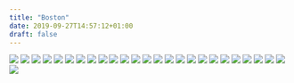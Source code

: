 ```yaml
---
title: "Boston"
date: 2019-09-27T14:57:12+01:00
draft: false
---
```


![](https://homepage-kwintendebacker.s3.eu-central-1.amazonaws.com/usa/Boston/20190927_160544.jpg)
![](https://homepage-kwintendebacker.s3.eu-central-1.amazonaws.com/usa/Boston/20190927_195149.jpg)
![](https://homepage-kwintendebacker.s3.eu-central-1.amazonaws.com/usa/Boston/20190927_224651.jpg)
![](https://homepage-kwintendebacker.s3.eu-central-1.amazonaws.com/usa/Boston/20190928_114707.jpg)
![](https://homepage-kwintendebacker.s3.eu-central-1.amazonaws.com/usa/Boston/20190928_115317.jpg)
![](https://homepage-kwintendebacker.s3.eu-central-1.amazonaws.com/usa/Boston/20190928_115432.jpg)
![](https://homepage-kwintendebacker.s3.eu-central-1.amazonaws.com/usa/Boston/20190928_151000.jpg)
![](https://homepage-kwintendebacker.s3.eu-central-1.amazonaws.com/usa/Boston/20190928_151016.jpg)
![](https://homepage-kwintendebacker.s3.eu-central-1.amazonaws.com/usa/Boston/20190928_151717.jpg)
![](https://homepage-kwintendebacker.s3.eu-central-1.amazonaws.com/usa/Boston/20190928_153106.jpg)
![](https://homepage-kwintendebacker.s3.eu-central-1.amazonaws.com/usa/Boston/20190928_163221.jpg)
![](https://homepage-kwintendebacker.s3.eu-central-1.amazonaws.com/usa/Boston/20190928_173935.jpg)
![](https://homepage-kwintendebacker.s3.eu-central-1.amazonaws.com/usa/Boston/20190928_211759.jpg)
![](https://homepage-kwintendebacker.s3.eu-central-1.amazonaws.com/usa/Boston/20190928_214431.jpg)
![](https://homepage-kwintendebacker.s3.eu-central-1.amazonaws.com/usa/Boston/20190928_221742.jpg)
![](https://homepage-kwintendebacker.s3.eu-central-1.amazonaws.com/usa/Boston/20190928_221831.jpg)
![](https://homepage-kwintendebacker.s3.eu-central-1.amazonaws.com/usa/Boston/20190928_230814.jpg)
![](https://homepage-kwintendebacker.s3.eu-central-1.amazonaws.com/usa/Boston/20190929_130224.jpg)
![](https://homepage-kwintendebacker.s3.eu-central-1.amazonaws.com/usa/Boston/20190929_130535.jpg)
![](https://homepage-kwintendebacker.s3.eu-central-1.amazonaws.com/usa/Boston/20190929_175625.jpg)
![](https://homepage-kwintendebacker.s3.eu-central-1.amazonaws.com/usa/Boston/20190928_174156.gif)
![](https://homepage-kwintendebacker.s3.eu-central-1.amazonaws.com/usa/Boston/20190929_175759.jpg)
![](https://homepage-kwintendebacker.s3.eu-central-1.amazonaws.com/usa/Boston/20190929_182650.jpg)
![](https://homepage-kwintendebacker.s3.eu-central-1.amazonaws.com/usa/Boston/20190929_182921.jpg)
![](https://homepage-kwintendebacker.s3.eu-central-1.amazonaws.com/usa/Boston/20190929_185303.jpg)
![](https://homepage-kwintendebacker.s3.eu-central-1.amazonaws.com/usa/Boston/20190930_065053.jpg)